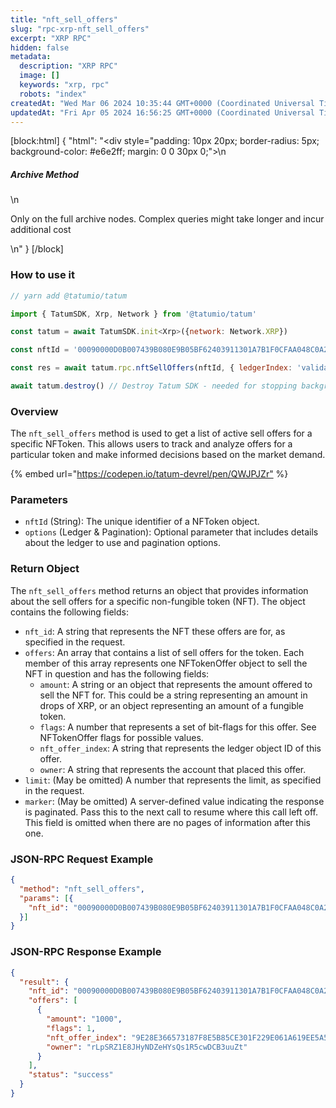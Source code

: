 ```yaml
---
title: "nft_sell_offers"
slug: "rpc-xrp-nft_sell_offers"
excerpt: "XRP RPC"
hidden: false
metadata: 
  description: "XRP RPC"
  image: []
  keywords: "xrp, rpc"
  robots: "index"
createdAt: "Wed Mar 06 2024 10:35:44 GMT+0000 (Coordinated Universal Time)"
updatedAt: "Fri Apr 05 2024 16:56:25 GMT+0000 (Coordinated Universal Time)"
---
```

[block:html]
{
  "html": "<div style=\"padding: 10px 20px; border-radius: 5px; background-color: #e6e2ff; margin: 0 0 30px 0;\">\n  <h5>Archive Method</h5>\n  <p>Only on the full archive nodes. Complex queries might take longer and incur additional cost</p>\n</div>"
}
[/block]


### How to use it

```javascript
// yarn add @tatumio/tatum

import { TatumSDK, Xrp, Network } from '@tatumio/tatum'

const tatum = await TatumSDK.init<Xrp>({network: Network.XRP})

const nftId = '00090000D0B007439B080E9B05BF62403911301A7B1F0CFAA048C0A200000007'

const res = await tatum.rpc.nftSellOffers(nftId, { ledgerIndex: 'validated', limit: 250 })

await tatum.destroy() // Destroy Tatum SDK - needed for stopping background jobs
```

### Overview

The `nft_sell_offers` method is used to get a list of active sell offers for a specific NFToken. This allows users to track and analyze offers for a particular token and make informed decisions based on the market demand.

{% embed url="<https://codepen.io/tatum-devrel/pen/QWJPJZr"> %}

### Parameters

- `nftId` (String): The unique identifier of a NFToken object.
- `options` (Ledger & Pagination): Optional parameter that includes details about the ledger to use and pagination options.

### Return Object

  
The `nft_sell_offers` method returns an object that provides information about the sell offers for a specific non-fungible token (NFT). The object contains the following fields:

- `nft_id`: A string that represents the NFT these offers are for, as specified in the request.
- `offers`: An array that contains a list of sell offers for the token. Each member of this array represents one NFTokenOffer object to sell the NFT in question and has the following fields:
  - `amount`: A string or an object that represents the amount offered to sell the NFT for. This could be a string representing an amount in drops of XRP, or an object representing an amount of a fungible token.
  - `flags`: A number that represents a set of bit-flags for this offer. See NFTokenOffer flags for possible values.
  - `nft_offer_index`: A string that represents the ledger object ID of this offer.
  - `owner`: A string that represents the account that placed this offer.
- `limit`: (May be omitted) A number that represents the limit, as specified in the request.
- `marker`: (May be omitted) A server-defined value indicating the response is paginated. Pass this to the next call to resume where this call left off. This field is omitted when there are no pages of information after this one.

### JSON-RPC Request Example

```json
{
  "method": "nft_sell_offers",
  "params": [{
    "nft_id": "00090000D0B007439B080E9B05BF62403911301A7B1F0CFAA048C0A200000007"
  }]
}
```

### JSON-RPC Response Example

```json
{
  "result": {
    "nft_id": "00090000D0B007439B080E9B05BF62403911301A7B1F0CFAA048C0A200000007",
    "offers": [
      {
        "amount": "1000",
        "flags": 1,
        "nft_offer_index": "9E28E366573187F8E5B85CE301F229E061A619EE5A589EF740088F8843BF10A1",
        "owner": "rLpSRZ1E8JHyNDZeHYsQs1R5cwDCB3uuZt"
      }
    ],
    "status": "success"
  }
}
```
